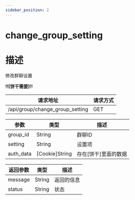 ```yaml
---
sidebar_position: 2
---
```

# change_group_setting
# 描述
修改群聊设置

**!!\[饼干需要\]!!**

| 请求地址 | 请求方式 |
| --- | --- |
| /api/group/change_group_setting | GET |


|参数|类型|描述|
|---|---|---|
|group_id|String|群聊ID|
|setting|String|设置项|
|auth_data|\[Cookie\]String|存在\[饼干\]里面的数据|

|返回参数|类型|描述|
|---|---|---|
|message|String|返回的信息|
|status|String|状态|
